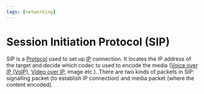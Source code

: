 ```yaml
---
tags: [networking]
---
```


# Session Initiation Protocol (SIP)

SIP is a [Protocol](202209302229.md) used to set up [IP](202206151223.md)
connection. It locates the IP address of the target and decide which codec to
used to encode the media ([Voice over IP (VoIP)](202303201850.md), [Video over IP](202302201418.md),
image etc.). There are two kinds of packets in SIP: signalling packet (to
establish IP connection) and media packet (where the content encoded).
